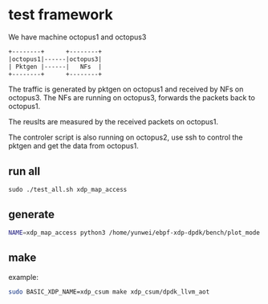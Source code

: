 # test framework

We have machine octopus1 and octopus3

```txt
+--------+      +--------+
|octopus1|------|octopus3|
| Pktgen |------|   NFs  |
+--------+      +--------+
```

The traffic is generated by pktgen on octopus1 and received by NFs on octopus3. The NFs are running on octopus3, forwards the packets back to octopus1.

The reuslts are measured by the received packets on octopus1.

The controler script is also running on octopus2, use ssh to control the pktgen and get the data from octopus1.

## run all

```
sudo ./test_all.sh xdp_map_access
```

## generate

```bash
NAME=xdp_map_access python3 /home/yunwei/ebpf-xdp-dpdk/bench/plot_mode.py
```

## make

example:

```sh
sudo BASIC_XDP_NAME=xdp_csum make xdp_csum/dpdk_llvm_aot
```